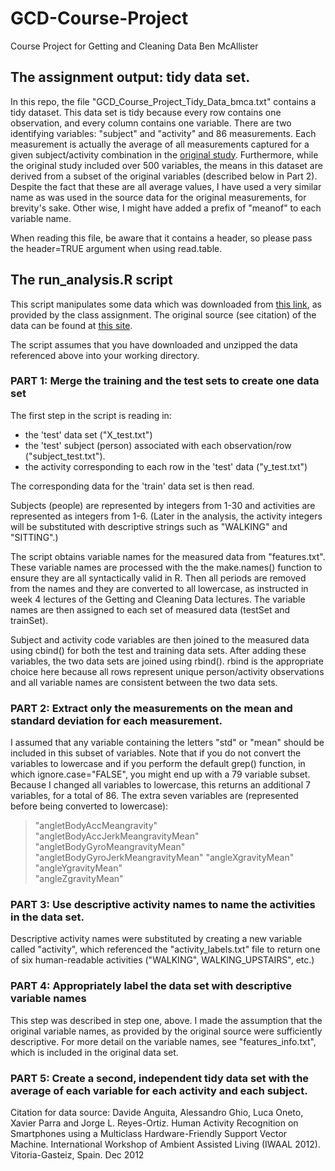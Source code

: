 GCD-Course-Project
==================

Course Project for Getting and Cleaning Data
Ben McAllister

## The assignment output: tidy data set.
In this repo, the file "GCD_Course_Project_Tidy_Data_bmca.txt" contains a tidy dataset. This data set is tidy because every row contains one observation, and every column contains one variable. There are two identifying variables: "subject" and "activity" and 86 measurements. Each measurement is actually the average of all measurements captured for a given subject/activity combination in the [original study][2]. Furthermore, while the original study included over 500 variables, the means in this dataset are derived from a subset of the original variables (described below in Part 2). Despite the fact that these are all average values, I have used a very similar name as was used in the source data for the original measurements, for brevity's sake. Other wise, I might have added a prefix of 
"meanof" to each variable name.

When reading this file, be aware that it contains a header, so please pass the header=TRUE argument when using read.table. 
   

## The run_analysis.R script
This script manipulates some data which was downloaded from [this link][1], as provided by the class assignment. The original source (see citation) of the data can be found at [this site][2].

The script assumes that you have downloaded and unzipped the data referenced above into your working directory.

### PART 1: Merge the training and the test sets to create one data set

The first step in the script is reading in: 
* the 'test' data set ("X_test.txt")
* the 'test' subject (person) associated with each observation/row ("subject_test.txt"). 
* the activity corresponding to each row in the 'test' data ("y_test.txt")

The corresponding data for the 'train' data set is then read. 

Subjects (people) are represented by integers from 1-30 and activities are represented as integers from 1-6. (Later in the analysis, the activity integers will be substituted with descriptive strings such as "WALKING" and "SITTING".)

The script obtains variable names for the measured data from "features.txt". These variable names are processed with the the make.names() function to ensure they are all syntactically valid in R. Then all periods are removed from the names and they are converted to all lowercase, as instructed in week 4 lectures of the Getting and Cleaning Data lectures. The variable names are then assigned to each set of measured data (testSet and trainSet). 

Subject and activity code variables are then joined to the measured data using cbind() for both the test and training data sets. After adding these variables, the two data sets are joined using rbind(). rbind is the appropriate choice here because all rows represent unique person/activity observations and all variable names are consistent between the two data sets. 

### PART 2: Extract only the measurements on the mean and standard deviation for each measurement. 
I assumed that any variable containing the letters "std" or "mean" should be included in this subset of variables. Note that if you do not convert the variables to lowercase and if you perform the default grep() function, in which ignore.case="FALSE", you might end up with a 79 variable subset. Because I changed all variables to lowercase, this returns an additional 7 variables, for a total of 86. The extra seven variables are (represented before being converted to lowercase): 
> "angletBodyAccMeangravity"          
> "angletBodyAccJerkMeangravityMean" 
> "angletBodyGyroMeangravityMean"     
> "angletBodyGyroJerkMeangravityMean"
> "angleXgravityMean"                 
> "angleYgravityMean"                
> "angleZgravityMean"                

### PART 3: Use descriptive activity names to name the activities in the data set. 
Descriptive activity names were substituted by creating a new variable called "activity", which referenced the "activity_labels.txt" file to return one of six human-readable activities ("WALKING", WALKING_UPSTAIRS", etc.)

### PART 4: Appropriately label the data set with descriptive variable names
This step was described in step one, above. I made the assumption that the original variable names, as provided by the original source were sufficiently descriptive. For more detail on the variable names, see "features_info.txt", which is included in the original data set. 

### PART 5: Create a second, independent tidy data set with the average of each variable for each activity and each subject.



[1]: https://d396qusza40orc.cloudfront.net/getdata%2Fprojectfiles%2FUCI%20HAR%20Dataset.zip "linked data"
[2]: http://archive.ics.uci.edu/ml/datasets/Human+Activity+Recognition+Using+Smartphones    "original data source"

Citation for data source: 
Davide Anguita, Alessandro Ghio, Luca Oneto, Xavier Parra and Jorge L. Reyes-Ortiz. Human Activity Recognition on Smartphones using a Multiclass Hardware-Friendly Support Vector Machine. International Workshop of Ambient Assisted Living (IWAAL 2012). Vitoria-Gasteiz, Spain. Dec 2012